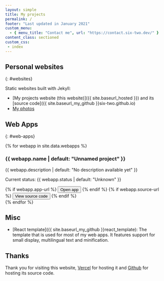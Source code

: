 ```yaml
---
layout: simple
title: My projects
permalink: /
footer: "Last updated in January 2021"
custom_menu:
  - { menu_title: "Contact me", url: "https://contact.six-two.dev/" }
content_class: sectioned
custom_css:
 - index
---
```


<!-- TODO rewrite this as a multilingual react app -->

## Personal websites
{: #websites}

Static websites built with Jekyll:

- [My projects website (this website)]({{ site.baseurl_hosted }}) and its [source code]({{ site.baseurl_my_github }}six-two.github.io)
- [My photos](https://photos.six-two.dev)

## Web Apps
{: #web-apps}

{% for webapp in site.data.webapps %}
  <div class="web-app-listing">
    <h3>{{ webapp.name | default: "Unnamed project" }}</h3>
    <p>{{ webapp.description | default: "No description available yet" }}</p>
    <p class="status">Current status: {{ webapp.status | default: "Unknown" }}</p>
    <div class="buttons">
      {% if webapp.app-url %}
      <button onclick="window.open('{{ webapp.app-url | replace: '<projects>', site.baseurl_hosted }}', '_blank')">Open app</button>
      {% endif %}
      {% if webapp.source-url %}
      <button onclick="window.open('{{ webapp.source-url | replace: '<github>', site.baseurl_my_github }}', '_blank')">View source code</button>
      {% endif %}
    </div>
  </div>
{% endfor %}

## Misc

- [React template]({{ site.baseurl_my_github }}react_template): The template that is used for most of my web apps. It features support for small display, multilingual text and minification.

## Thanks

Thank you for visiting this website, [Vercel](https://vercel.com/) for hosting it and [Github](https://github.com/) for hosting its source code.
